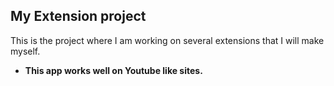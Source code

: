 ## My Extension project
This is the project where I am working on several extensions that I will make myself.

 - **This app works well on Youtube like sites.**   